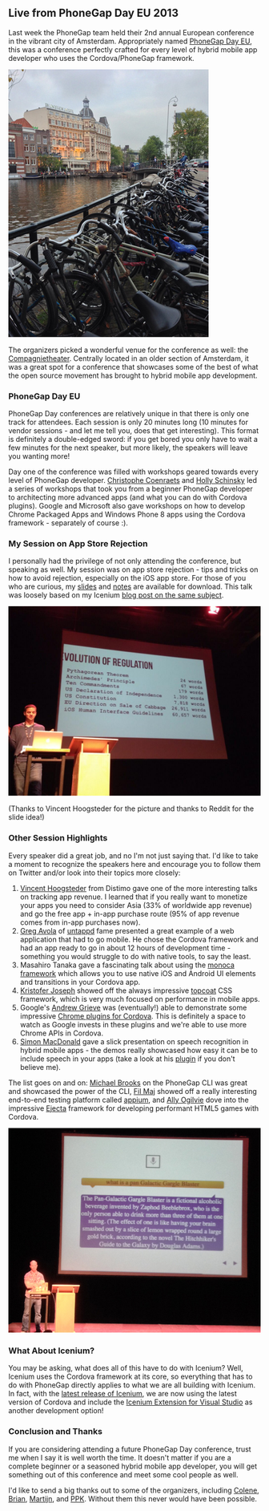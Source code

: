 ## Live from PhoneGap Day EU 2013

Last week the PhoneGap team held their 2nd annual European conference in the vibrant city of Amsterdam. Appropriately named [PhoneGap Day EU](http://pgday.phonegap.com/eu2013/), this was a conference perfectly crafted for every level of hybrid mobile app developer who uses the Cordova/PhoneGap framework.

![amsterdam](bikes.jpg)

The organizers picked a wonderful venue for the conference as well: the [Compagnietheater](http://www.compagnietheater.nl/compagnietheater.html). Centrally located in an older section of Amsterdam, it was a great spot for a conference that showcases some of the best of what the open source movement has brought to hybrid mobile app development.

### PhoneGap Day EU

PhoneGap Day conferences are relatively unique in that there is only one track for attendees. Each session is only 20 minutes long (10 minutes for vendor sessions - and let me tell you, does that get interesting). This format is definitely a double-edged sword: if you get bored you only have to wait a few minutes for the next speaker, but more likely, the speakers will leave you wanting more!

Day one of the conference was filled with workshops geared towards every level of PhoneGap developer. [Christophe Coenraets](https://twitter.com/ccoenraets) and [Holly Schinsky](https://twitter.com/devgirlFL) led a series of workshops that took you from a beginner PhoneGap developer to architecting more advanced apps (and what you can do with Cordova plugins). Google and Microsoft also gave workshops on how to develop Chrome Packaged Apps and Windows Phone 8 apps using the Cordova framework - separately of course :).

### My Session on App Store Rejection

I personally had the privilege of not only attending the conference, but speaking as well. My session was on app store rejection - tips and tricks on how to avoid rejection, especially on the iOS app store. For those of you who are curious, my [slides](https://www.dropbox.com/s/fuzl0n2zfqbap06/rejected.pptx) and [notes](https://www.dropbox.com/s/kaalu5ory8owghx/rejected_notes.docx) are available for download. This talk was loosely based on my Icenium [blog post on the same subject](http://www.icenium.com/blog/icenium-team-blog/2013/05/16/ios-app-store-approval-tips-and-tricks).

![rob lauer app store rejection](evolution.jpg)

(Thanks to Vincent Hoogsteder for the picture and thanks to Reddit for the slide idea!)

### Other Session Highlights

Every speaker did a great job, and no I'm not just saying that. I'd like to take a moment to recognize the speakers here and encourage you to follow them on Twitter and/or look into their topics more closely:

1. [Vincent Hoogsteder](https://twitter.com/hoogsteder) from Distimo gave one of the more interesting talks on tracking app revenue. I learned that if you really want to monetize your apps you need to consider Asia (33% of worldwide app revenue) and go the free app + in-app purchase route (95% of app revenue comes from in-app purchases now).
2. [Greg Avola](https://twitter.com/gregavola) of [untappd](https://untappd.com/) fame presented a great example of a web application that had to go mobile. He chose the Cordova framework and had an app ready to go in about 12 hours of development time - something you would struggle to do with native tools, to say the least.
3. Masahiro Tanaka gave a fascinating talk about using the [monoca framework](https://github.com/monaca) which allows you to use native iOS and Android UI elements and transitions in your Cordova app.
4. [Kristofer Joseph](https://twitter.com/dam) showed off the always impressive [topcoat](http://topcoat.io/) CSS framework, which is very much focused on performance in mobile apps.
6. Google's [Andrew Grieve](https://twitter.com/grieveandrew) was (eventually!) able to demonstrate some impressive [Chrome plugins for Cordova](https://github.com/MobileChromeApps/mobile-chrome-apps). This is definitely a space to watch as Google invests in these plugins and we're able to use more Chrome APIs in Cordova.
7. [Simon MacDonald](https://twitter.com/macdonst) gave a slick presentation on speech recognition in hybrid mobile apps - the demos really showcased how easy it can be to include speech in your apps (take a look at his [plugin](https://github.com/macdonst/SpeechShim) if you don't believe me).

The list goes on and on: [Michael Brooks](https://twitter.com/mwbrooks) on the PhoneGap CLI was great and showcased the power of the CLI, [Fil Maj](https://twitter.com/filmaj) showed off a really interesting end-to-end testing platform called [appium](http://appium.io/), and [Ally Ogilvie](https://twitter.com/allyogilvie) dove into the impressive [Ejecta](http://impactjs.com/ejecta) framework for developing performant HTML5 games with Cordova.

![simon macdonald's speech recognition session](simon.jpg)

### What About Icenium?

You may be asking, what does all of this have to do with Icenium? Well, Icenium uses the Cordova framework at its core, so everything that has to do with PhoneGap directly applies to what we are all building with Icenium. In fact, with the [latest release of Icenium](http://www.icenium.com/blog/icenium-team-blog/2013/09/23/announcing-the-icenium-extension-for-visual-studio), we are now using the latest version of Cordova and include the [Icenium Extension for Visual Studio](http://cdn.icenium.com/live/vs/Icenium.vsix) as another development option!

### Conclusion and Thanks

If you are considering attending a future PhoneGap Day conference, trust me when I say it is well worth the time. It doesn't matter if you are a complete beginner or a seasoned hybrid mobile app developer, you will get something out of this conference and meet some cool people as well.

I'd like to send a big thanks out to some of the organizers, including [Colene](https://twitter.com/colene), [Brian](https://twitter.com/brianleroux), [Martijn](https://twitter.com/Martijnvduuren), and [PPK](https://twitter.com/ppk). Without them this never would have been possible.
